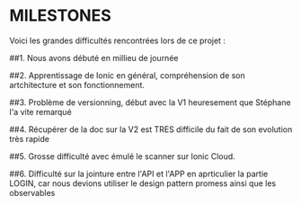 MILESTONES
===========

Voici les grandes difficultés rencontrées lors de ce projet :

##1.
Nous avons débuté en millieu de journée

##2.
Apprentissage de Ionic en général, compréhension de son artchitecture et son fonctionnement.

##3.
Problème de versionning, début avec la V1 heuresement que Stéphane l'a vite remarqué

##4.
Récupérer de la doc sur la V2 est TRES difficile du fait de son evolution très rapide

##5.
Grosse difficulté avec émulé le scanner sur Ionic Cloud. 

##6.
Difficulté sur la jointure entre l'API et l'APP en aprticulier la partie LOGIN, car nous devions utiliser le design pattern promess ainsi que les observables